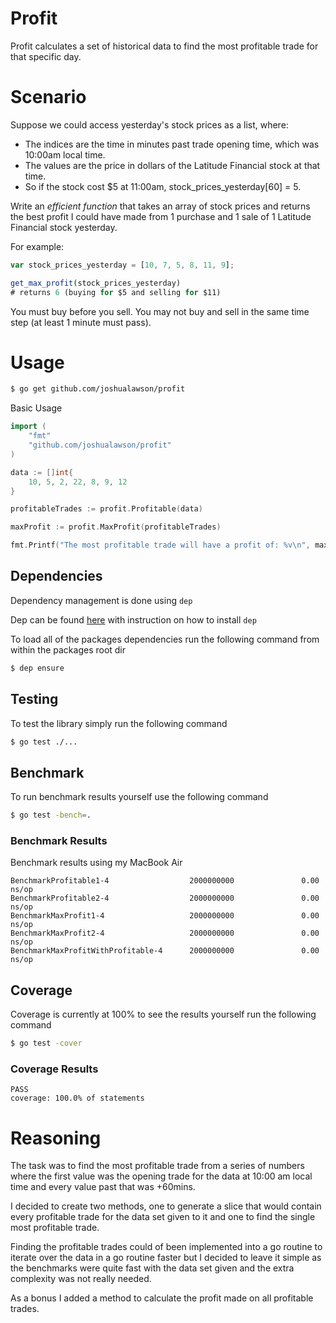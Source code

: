 # Profit

Profit calculates a set of historical data to find the most profitable trade for that specific day.

# Scenario

Suppose we could access yesterday's stock prices as a list, where:

* The indices are the time in minutes past trade opening time, which was 10:00am local time.
* The values are the price in dollars of the Latitude Financial stock at that time.
* So if the stock cost $5 at 11:00am, stock_prices_yesterday[60] = 5.

Write an *efficient function* that takes an array of stock prices and returns the best profit I could have made from 1 purchase and 1 sale of 1 Latitude Financial stock yesterday.

For example:
```js
var stock_prices_yesterday = [10, 7, 5, 8, 11, 9];

get_max_profit(stock_prices_yesterday)
# returns 6 (buying for $5 and selling for $11)
```

You must buy before you sell.
You may not buy and sell in the same time step (at least 1 minute must pass).

# Usage

```sh
$ go get github.com/joshualawson/profit
```


Basic Usage
```go
import (
    "fmt"
    "github.com/joshualawson/profit"
)

data := []int{
    10, 5, 2, 22, 8, 9, 12
}

profitableTrades := profit.Profitable(data)

maxProfit := profit.MaxProfit(profitableTrades)

fmt.Printf("The most profitable trade will have a profit of: %v\n", maxProfit)
```

## Dependencies

Dependency management is done using `dep` 

Dep can be found [here](https://github.com/golang/dep) with instruction on how to install `dep`

To load all of the packages dependencies run the following command from within the packages root dir

```sh
$ dep ensure
```

## Testing

To test the library simply run the following command

```sh
$ go test ./...
```

## Benchmark

To run benchmark results yourself use the following command

```sh
$ go test -bench=.
```

### Benchmark Results

Benchmark results using my MacBook Air

```
BenchmarkProfitable1-4                  2000000000               0.00 ns/op
BenchmarkProfitable2-4                  2000000000               0.00 ns/op
BenchmarkMaxProfit1-4                   2000000000               0.00 ns/op
BenchmarkMaxProfit2-4                   2000000000               0.00 ns/op
BenchmarkMaxProfitWithProfitable-4      2000000000               0.00 ns/op
```

## Coverage

Coverage is currently at 100% to see the results yourself run the following command

```sh
$ go test -cover
```

### Coverage Results

```
PASS
coverage: 100.0% of statements
```

# Reasoning

The task was to find the most profitable trade from a series of numbers where the first value was the opening trade for the data at 10:00 am local time and every value past that was +60mins.

I decided to create two methods, one to generate a slice that would contain every profitable trade for the data set given to it and one to find the single most profitable trade.

Finding the profitable trades could of been implemented into a go routine to iterate over the data in a go routine faster but I decided to leave it simple as the benchmarks were quite fast with the data set given and the extra complexity was not really needed. 

As a bonus I added a method to calculate the profit made on all profitable trades.